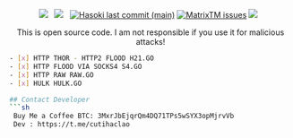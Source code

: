 <div align=center>
 <p>
 <img src="https://img.shields.io/github/stars/cutipu/golang-ddos?color=%23DF0067&style=for-the-badge"/> &nbsp;
 <img src="https://img.shields.io/github/forks/cutipu/golang-ddos?color=%239999FF&style=for-the-badge"/> &nbsp;
  <a href="#"><img alt="Hasoki last commit (main)" src="https://img.shields.io/github/last-commit/cutipu/golang-ddos/main?color=green&style=for-the-badge"></a>
 <a href="https://github.com/cutipu/HASOKI/issues"><img alt="MatrixTM issues" src="https://img.shields.io/github/issues/cutipu/golang-ddos?color=purple&style=for-the-badge"></a>
   <img src="https://img.shields.io/github/license/cutipu/golang-ddos?color=%23E8E8E8&style=for-the-badge"/> &nbsp;
</p>
This is open source code. I am not responsible if you use it for malicious attacks!
</div>

```sh
- [x] HTTP THOR - HTTP2 FLOOD H21.GO
- [x] HTTP FLOOD VIA SOCKS4 S4.GO
- [x] HTTP RAW RAW.GO
- [x] HULK HULK.GO

## Contact Developer
```sh
 Buy Me a Coffee BTC: 3MxrJbEjqrQm4DQ71TPs5wSYX3opMjrvVb
 Dev : https://t.me/cutihaclao
```

